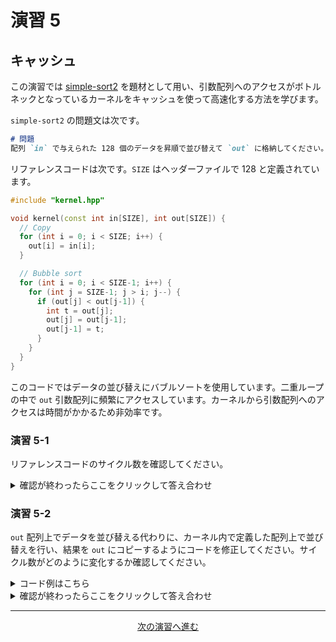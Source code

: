 # 演習 5

## キャッシュ

この演習では [simple-sort2](https://acri-vhls-challenge.web.app/challenge/simple-sort2) を題材として用い、引数配列へのアクセスがボトルネックとなっているカーネルをキャッシュを使って高速化する方法を学びます。

`simple-sort2` の問題文は次です。

```markdown
# 問題
配列 `in` で与えられた 128 個のデータを昇順で並び替えて `out` に格納してください。
```

リファレンスコードは次です。`SIZE` はヘッダーファイルで 128 と定義されています。

```cpp
#include "kernel.hpp"

void kernel(const int in[SIZE], int out[SIZE]) {
  // Copy
  for (int i = 0; i < SIZE; i++) {
    out[i] = in[i];
  }

  // Bubble sort
  for (int i = 0; i < SIZE-1; i++) {
    for (int j = SIZE-1; j > i; j--) {
      if (out[j] < out[j-1]) {
        int t = out[j];
        out[j] = out[j-1];
        out[j-1] = t;
      }
    }
  }
}
```

このコードではデータの並び替えにバブルソートを使用しています。二重ループの中で `out` 引数配列に頻繁にアクセスしています。カーネルから引数配列へのアクセスは時間がかかるため非効率です。

### 演習 5-1

リファレンスコードのサイクル数を確認してください。

<details>
  <summary>確認が終わったらここをクリックして答え合わせ</summary>
  
  リファレンスコードを採点すると次の結果になります。

  ```
  Bytes of kernel code: 462
  CSim: Pass
  HLS: Pass
  CoSim: Pass
  Resource usage
    FF   : 9549
    LUT  : 20307
    DSP  : 0
    BRAM : 0
    URAM : 0
  Clock period (ns): 1.460
  Clock frequency (MHz): 684
  Simulation cycle: 1264523
  Simulation time (ns): 1846203.580
  ```
  
  二重ループ内の処理はおよそ 128 * 128 / 2 = 8,192回実行されますが、それに比べて大きなサイクル数となっています。
</details>

### 演習 5-2

`out` 配列上でデータを並び替える代わりに、カーネル内で定義した配列上で並び替えを行い、結果を `out` にコピーするようにコードを修正してください。サイクル数がどのように変化するか確認してください。

<details>
  <summary>コード例はこちら</summary>
  
  カーネル内に `tmp` 配列を作り、`in` の内容をコピーしています。`tmp` 配列上でデータを並び替え、結果を `out` にコピーしています。

  ```cpp
  #include "kernel.hpp"

  void kernel(const int in[SIZE], int out[SIZE]) {
    // Copy
    int tmp[SIZE];
    for (int i = 0; i < SIZE; i++) {
      tmp[i] = in[i];
    }

    // Bubble sort
    for (int i = 0; i < SIZE-1; i++) {
      for (int j = SIZE-1; j > i; j--) {
        if (tmp[j] < tmp[j-1]) {
          int t = tmp[j];
          tmp[j] = tmp[j-1];
          tmp[j-1] = t;
        }
      }
    }

    // Copy
    for (int i = 0; i < SIZE; i++) {
      out[i] = tmp[i];
    }
  }
  ```
</details>

<details>
  <summary>確認が終わったらここをクリックして答え合わせ</summary>
  
  上記のコード例を採点すると次の結果になります。

  ```
  Bytes of kernel code: 551
  CSim: Pass
  HLS: Pass
  CoSim: Pass
  Resource usage
    FF   : 6830
    LUT  : 10223
    DSP  : 0
    BRAM : 0
    URAM : 0
  Clock period (ns): 1.460
  Clock frequency (MHz): 684
  Simulation cycle: 25235
  Simulation time (ns): 36843.100
  ```

  サイクル数が大幅に短縮されました。
</details>

<hr>
<p align="center"><a href="../lab6-algo/">次の演習へ進む</a></p>